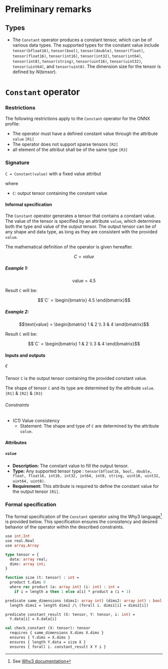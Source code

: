# Preliminary remarks

## Types

- The `Constant` operator produces a constant tensor, which can be of various data types. The supported types for the constant value include `tensor(bfloat16)`, `tensor(bool)`, `tensor(double)`, `tensor(float)`, `tensor(float16)`, `tensor(int16)`, `tensor(int32)`, `tensor(int64)`, `tensor(int8)`, `tensor(string)`, `tensor(uint16)`, `tensor(uint32)`, `tensor(uint64)`, and `tensor(uint8)`. The dimension size for the tensor is defined by $N(tensor)$.

# `Constant` operator

### Restrictions

The following restrictions apply to the `Constant` operator for the ONNX profile:
- The operator must have a defined constant value through the attribute `value` `[R1]`
- The operator does not support sparse tensors `[R2]`
- all element of the attribut shall be of the same type `[R3]`

### Signature

`C = Constant(value)` with a fixed value attribut

where
- `C`: output tensor containing the constant value

#### Informal specification

The `Constant` operator generates a tensor that contains a constant value. The value of the tensor is specified by an attribute `value`, which determines both the type and value of the output tensor. The output tensor can be of any shape and data type, as long as they are consistent with the provided `value`.

The mathematical definition of the operator is given hereafter.

$$
C = value
$$

##### Example 1:
```math
\text{value} = 4.5
```
Result `C` will be:
```math
`C` = \begin{bmatrix} 4.5 \end{bmatrix}
```

##### Example 2:
```math
\text{value} = \begin{bmatrix} 1 & 2 \\ 3 & 4 \end{bmatrix}
```
Result `C` will be:
```math
`C` = \begin{bmatrix} 1 & 2 \\ 3 & 4 \end{bmatrix}
```

#### Inputs and outputs

##### `C`

Tensor `C` is the output tensor containing the provided constant value.

The shape of tensor `C` and its type are determined by the attribute `value`. `[R1]` & `[R2]` & `[R3]`

###### Constraints

- (C1) Value consistency
    - Statement: The shape and type of `C` are determined by the attribute `value`. 

#### Attributes

##### `value`
- **Description:** The constant value to fill the output tensor.
- **Type:** Any supported tensor type : `tensor(bfloat16, bool, double, float, float16, int16, int32, int64, int8, string, uint16, uint32, uint64, uint8)`.
- **Requirement:** This attribute is required to define the constant value for the output tensor `[R1]`.

### Formal specification

The formal specification of the `Constant` operator using the Why3 language[^1] is provided below. This specification ensures the consistency and desired behavior of the operator within the described constraints.


```ocaml
use int.Int
use real.Real
use array.Array

type tensor = {
  data: array real;
  dims: array int;
}

function size (t: tensor) : int =
  product t.dims 0
  where rec product (a: array int) (i: int) : int =
    if i = length a then 1 else a[i] * product a (i + 1)

predicate same_dimensions (dims1: array int) (dims2: array int) : bool =
  length dims1 = length dims2 /\ (forall i. dims1[i] = dims2[i])

predicate constant_result (X: tensor, Y: tensor, i: int) =
  Y.data[i] = X.data[i]

val check_constant (X: tensor): tensor
  requires { same_dimensions X.dims X.dims }
  ensures { Y.dims = X.dims }
  ensures { length Y.data = size X }
  ensures { forall i. constant_result X Y i }
```
[^1]: See [Why3 documentation](https://www.why3.org/)